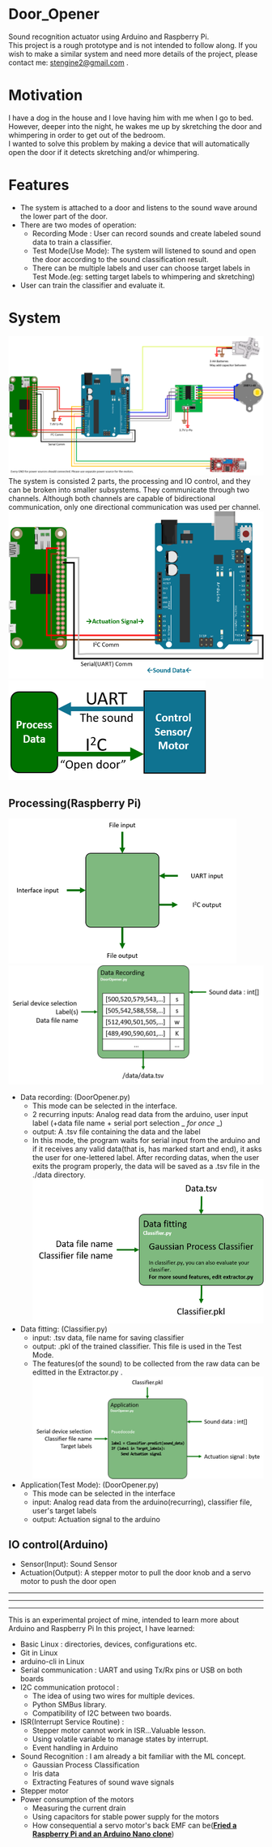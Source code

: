 # Door_Opener
Sound recognition actuator using Arduino and Raspberry Pi.  
This project is a rough prototype and is not intended to follow along.
If you wish to make a similar system and need more details of the project, please contact me: stengine2@gmail.com .

# Motivation
I have a dog in the house and I love having him with me when I go to bed. However, deeper into the night, he wakes me up by skretching the door and whimpering in order to get out of the bedroom.  
I wanted to solve this problem by making a device that will automatically open the door if it detects skretching and/or whimpering.

# Features
- The system is attached to a door and listens to the sound wave around the lower part of the door.
- There are two modes of operation:
  - Recording Mode : User can record sounds and create labeled sound data to train a classifier.
  - Test Mode(Use Mode): The system will listened to sound and open the door according to the sound classification result.
  - There can be multiple labels and user can choose target labels in Test Mode.(eg: setting target labels to whimpering and skretching)
- User can train the classifier and evaluate it.

# System  
![Connection Schematic](https://github.com/Mins0o/Door_Opener/raw/master/ForReadme/Connection_Schematic.png "Connection Schematic")  
The system is consisted 2 parts, the processing and IO control, and they can be broken into smaller subsystems. They communicate through two channels. Although both channels are capable of bidirectional communication, only one directional communication was used per channel.
![Comm Detail](https://github.com/Mins0o/Door_Opener/raw/master/ForReadme/Comm_Detail.png "Comm Detail")![Comm Abstraction](https://github.com/Mins0o/Door_Opener/raw/master/ForReadme/Comm_Abstract.png "Comm Abstraction")
  ## Processing(Raspberry Pi)  
  ![Processor diagram](https://github.com/Mins0o/Door_Opener/raw/master/ForReadme/Processor_diagram.png "Processor diagram")
  ![Data Recording](https://github.com/Mins0o/Door_Opener/raw/master/ForReadme/Data_Recording.png "Data Recording")  
  - Data recording: (DoorOpener.py)
    - This mode can be selected in the interface.
    - 2 recurring inputs: Analog read data from the arduino, user input label (+data file name + serial port selection _ *for once* _)
    - output: A .tsv file containing the data and the label
    - In this mode, the program waits for serial input from the arduino and if it receives any valid data(that is, has marked start and end), it asks the user for one-lettered label. After recording datas, when the user exits the program properly, the data will be saved as a .tsv file in the ./data directory.
  ![Data Fitting](https://github.com/Mins0o/Door_Opener/raw/master/ForReadme/Data_fitting.png "Data Fitting")  
  - Data fitting: (Classifier.py)
    - input: .tsv data, file name for saving classifier
    - output: .pkl of the trained classifier. This file is used in the Test Mode.
    - The features(of the sound) to be collected from the raw data can be editted in the Extractor.py .
  ![Application](https://github.com/Mins0o/Door_Opener/raw/master/ForReadme/Application.png "Application")
  - Application(Test Mode): (DoorOpener.py)
    - This mode can be selected in the interface
    - input: Analog read data from the arduino(recurring), classifier file, user's target labels
    - output: Actuation signal to the arduino
  ## IO control(Arduino)
  - Sensor(Input): Sound Sensor
  - Actuation(Output): A stepper motor to pull the door knob and a servo motor to push the door open

---
---
---
This is an experimental project of mine, intended to learn more about Arduino and Raspberry Pi
In this project, I have learned:
- Basic Linux : directories, devices, configurations etc.
- Git in Linux
- arduino-cli in Linux
- Serial communication : UART and using Tx/Rx pins or USB on both boards
- I2C communication protocol : 
  - The idea of using two wires for multiple devices. 
  - Python SMBus library.
  - Compatibility of I2C between two boards.
- ISR(Interrupt Service Routine) : 
  - Stepper motor cannot work in ISR...Valuable lesson.
  - Using volatile variable to manage states by interrupt.
  - Event handling in Arduino
- Sound Recognition : I am already a bit familiar with the ML concept.
  - Gaussian Process Classification
  - Iris data
  - Extracting Features of sound wave signals
- Stepper motor
- Power consumption of the motors
  - Measuring the current drain
  - Using capacitors for stable power supply for the motors
  - How consequential a servo motor's back EMF can be([**Fried a Raspberry Pi and an Arduino Nano clone**](https://www.reddit.com/r/raspberry_pi/comments/i181d8/dead_pi_most_aesthetic_but_dumbest_project_result/)\)
